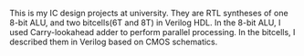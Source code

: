 This is my IC design projects at university. They are RTL syntheses of one 8-bit ALU, and two bitcells(6T and 8T) in Verilog HDL.
In the 8-bit ALU, I used Carry-lookahead adder to perform parallel processing.
In the bitcells, I described them in Verilog based on CMOS schematics.
